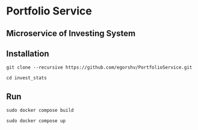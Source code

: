 # Portfolio Service
## Microservice of Investing System
## Installation
```commandline
git clone --recursive https://github.com/egorshv/PortfolioService.git
```
```commandline
cd invest_stats
```
## Run
```commandline
sudo docker compose build
```
```commandline
sudo docker compose up
```
